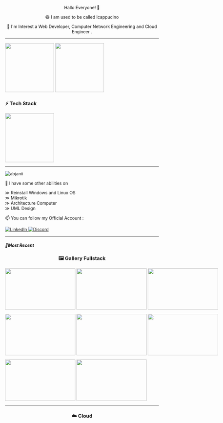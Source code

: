 <p align="center"> Hallo Everyone! 👋</p>

<p align="center">😄 I am used to be called Icappucino</p>

<p align="center">🔭 I'm Interest a Web Developer, Computer Network Engineering and Cloud Engineer .</p>

---

<p align="left">
  <img height="160em" src="https://github-readme-stats-eight-theta.vercel.app/api?username=Icappucino&show_icons=true&theme=algolia&include_all_commits=true&count_private=true"/>
  <img height="160em" src="https://github-readme-streak-stats.herokuapp.com/?user=Icappucino&theme=algolia"/>
  
  <h3>⚡ Tech Stack</h3>
  <img height="160em" src="https://github-readme-stats-eight-theta.vercel.app/api/top-langs/?username=Icappucino&layout=compact&langs_count=8&theme=algolia"/>
</a>
</p>

---

<p align="left">
<img src="https://komarev.com/ghpvc/?username=abjanii&label=Profile%20views&color=0e75b6&style=flat" alt="abjanii" />
</p>

🌱 I have some other abilities on 

&#8811; Reinstall Windows and Linux OS </br>
&#8811; Mikrotik </br>
&#8811; Architecture Computer </br>
&#8811; UML Design </br>

📫 You can follow my Official Account :

  <a href="https://www.linkedin.com/in/afjani23" target="_blank">
    <img alt="LinkedIn" src="https://img.shields.io/badge/linkedin-%230077B5.svg?&style=for-the-badge&logo=linkedin&logoColor=white" />
  </a> 
        <a href="mailto:icoffeee7@gmail.com" target="_blank">
    <img alt="Discord" src="https://img.shields.io/badge/Gmail-D14836?style=for-the-badge&logo=gmail&logoColor=white" />
  </a>

---
<h5>📍Most Recent </h5>
<h3 align="center"> 🖼️ Gallery Fullstack </h3>

<p style="display:flex">
<img height="135em" width="230em" src="https://user-images.githubusercontent.com/93023359/196518636-96e208a0-144e-4406-8c6b-ba1203e8fff2.jpeg"> &nbsp;
<img height="135em" width="230em" src="https://user-images.githubusercontent.com/93023359/196519290-144885bd-8326-4ce0-b510-f3904e0ed855.jpeg"> &nbsp;
<img height="135em" width="230em" src="https://user-images.githubusercontent.com/93023359/196520185-5316bce7-aa23-427a-84d2-ce9efbbd607a.jpeg"> &nbsp;
</p>
<p style="display:flex">
<img height="135em" width="230em" src="https://user-images.githubusercontent.com/93023359/204086008-9e2778bf-9712-43ff-aba1-33e9bf75b431.jpeg"> &nbsp;
<img height="135em" width="230em" src="https://github.com/Icappucino/Icappucino/assets/93023359/338f6ed0-943c-4639-aedd-30e2de5b6583.jpeg"> &nbsp;
<img height="135em" width="230em" src="https://github.com/Icappucino/Icappucino/assets/93023359/55cfdf1f-cdf4-41be-b0a1-2a805ea37fa4.jpeg"> &nbsp;
</p>
<p style="display:flex">
<img height="135em" width="230em" src="https://github.com/Icappucino/Icappucino/assets/93023359/7e40ea4d-483b-4c41-8033-78aae6ad6d65.jpeg"> &nbsp;
<img height="135em" width="230em" src="https://github.com/Icappucino/Icappucino/assets/93023359/e0b5b470-f82d-472a-ac5d-ddb45095db4c.jpeg"> &nbsp;
</p>

--- 

<h3 align="center"> ☁️ Cloud </h3>


